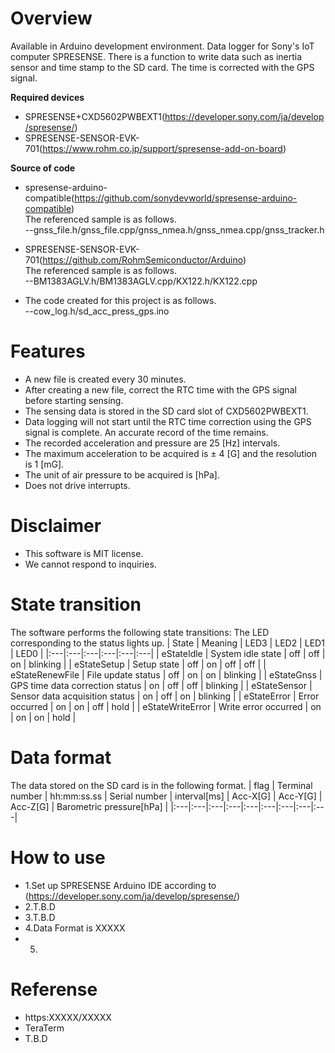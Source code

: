 # Overview
Available in Arduino development environment.
Data logger for Sony's IoT computer SPRESENSE.
There is a function to write data such as inertia sensor and time stamp to the SD card.
The time is corrected with the GPS signal.

**Required devices**
* SPRESENSE+CXD5602PWBEXT1(https://developer.sony.com/ja/develop/spresense/)
* SPRESENSE-SENSOR-EVK-701(https://www.rohm.co.jp/support/spresense-add-on-board)

**Source of code**
* spresense-arduino-compatible(https://github.com/sonydevworld/spresense-arduino-compatible)  
The referenced sample is as follows.  
--gnss_file.h/gnss_file.cpp/gnss_nmea.h/gnss_nmea.cpp/gnss_tracker.h

* SPRESENSE-SENSOR-EVK-701(https://github.com/RohmSemiconductor/Arduino)  
The referenced sample is as follows.  
--BM1383AGLV.h/BM1383AGLV.cpp/KX122.h/KX122.cpp

* The code created for this project is as follows.  
--cow_log.h/sd_acc_press_gps.ino

# Features
* A new file is created every 30 minutes.
* After creating a new file, correct the RTC time with the GPS signal before starting sensing.
* The sensing data is stored in the SD card slot of CXD5602PWBEXT1.
* Data logging will not start until the RTC time correction using the GPS signal is complete. An accurate record of the time remains.
* The recorded acceleration and pressure are 25 [Hz] intervals.
* The maximum acceleration to be acquired is ± 4 [G] and the resolution is 1 [mG].
* The unit of air pressure to be acquired is [hPa].
* Does not drive interrupts.

# Disclaimer
* This software is MIT license.
* We cannot respond to inquiries.

# State transition
The software performs the following state transitions: The LED corresponding to the status lights up.
| State | Meaning | LED3 | LED2 | LED1 | LED0 |
|:---|:---|:---|:---|:---|:---|
| eStateIdle | System idle state | off | off | on | blinking |
| eStateSetup | Setup state | off | on | off | off |
| eStateRenewFile | File update status | off | on | on | blinking |
| eStateGnss | GPS time data correction status | on | off | off | blinking |
| eStateSensor | Sensor data acquisition status | on | off | on | blinking |
| eStateError | Error occurred | on | on | off | hold |
| eStateWriteError | Write error occurred | on | on | on | hold |

# Data format
The data stored on the SD card is in the following format.
| flag | Terminal number | hh:mm:ss.ss | Serial number | interval[ms] | Acc-X[G] | Acc-Y[G] | Acc-Z[G] | Barometric pressure[hPa] |
|:---|:---|:---|:---|:---|:---|:---|:---|:---|

# How to use
* 1.Set up SPRESENSE Arduino IDE according to (https://developer.sony.com/ja/develop/spresense/)
* 2.T.B.D
* 3.T.B.D
* 4.Data Format is XXXXX
* 5.

# Referense
* https:XXXXX/XXXXX
* TeraTerm
* T.B.D
